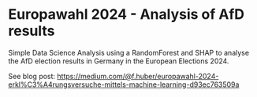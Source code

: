 # Europawahl 2024 - Analysis of AfD results
Simple Data Science Analysis using a RandomForest and SHAP to analyse the AfD election results in Germany in the European Elections 2024.

See blog post: https://medium.com/@f.huber/europawahl-2024-erkl%C3%A4rungsversuche-mittels-machine-learning-d93ec763509a
